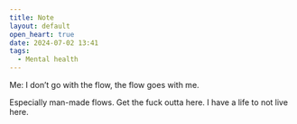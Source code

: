 ```yaml
---
title: Note
layout: default
open_heart: true
date: 2024-07-02 13:41
tags:
  - Mental health
---
```


Me: I don’t go with the flow, the flow goes with me.

Especially man-made flows. Get the fuck outta here. I have a life to not live here.
